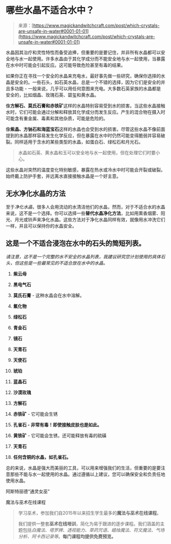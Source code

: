 <!--yml

类别：未分类

日期：2024年06月12日18:32:30

-->

# 哪些水晶不适合水中？

> 来源：[https://www.magickandwitchcraft.com/post/which-crystals-are-unsafe-in-water#0001-01-01](https://www.magickandwitchcraft.com/post/which-crystals-are-unsafe-in-water#0001-01-01)

水晶因其治疗和灵性特性而备受追捧，但重要的是要记住，并非所有水晶都可以安全地与水一起使用。许多水晶由于其化学成分而不能安全地与水一起使用，当暴露在水中时可能会引起反应。这可能导致危险甚至有毒的结果。

如果你正在寻找一个安全的水晶来充电水，最好事先做一些研究，确保你选择的水晶是安全的。一些石头，如石英水晶，总是一个不错的选择，因为它们是安全的并且多功能 - 一般来说，几乎可以用任何意图来充电。大多数石英家族的水晶都是安全的，比如烟晶、玫瑰石英、碧玺和黄水晶。

像**方解石、莫氏石膏和赤铁矿**这样的水晶特别容易受到水的损害。当这些水晶接触水时，它们可能会通过分解和释放其化学成分而发生反应。产生的混合物在摄入时可能含有重金属、毒素和其他杂质，可能是危险的。

像**紫晶、方钠石和海蓝宝石**这样的水晶也会受到水的损害。尽管这些水晶不像前面提到的水晶那样容易发生化学反应，但在暴露在水中时仍然可能变得脆弱并容易破裂。同样适用于含水的某些类型的水晶，如蛋白石、绿松石和月光石。

> 水晶如石英、黄水晶和玉可以安全地与水一起使用，但在处理它们时要小心。

这些水晶对突然的温度变化特别敏感，暴露在热水或冷水中时可能会开裂或破裂。始终戴上防护手套，并远离水直接接触水晶是一个好主意。

## 无水净化水晶的方法

至于*净化水晶*，很多人会用流动的水清洁他们的水晶，然而，对于不适合水的水晶来说，这不是一个选择。你可以选择一些**替代水晶净化方法**，比如用熏香烟雾、阳光、月光或铃声来净化水晶。这些方法对于净化水晶同样有效，就像用水冲洗它们一样，并且可以保持你的水晶安全。

## 这是一个不适合浸泡在水中的石头的简短列表。

*请注意，这不是一个完整的水不安全的水晶列表，我建议研究您计划使用的具体石头，但这些是一些最常见的不适合放在水中的水晶。*

1.  **紫云母**

1.  **黑电气石**

1.  **莫氏石膏** - 这种水晶会在水中溶解。

1.  **氟化物**

1.  **绿松石**

1.  **青金石**

1.  **镜石**

1.  **天青石**

1.  **天使石**

1.  **琥珀**

1.  **蓝晶石**

1.  **沙漠玫瑰**

1.  **方解石**

1.  **赤铁矿** - 它可能会生锈

1.  **孔雀石 - 非常有毒！即使接触皮肤也是如此。**

1.  **黄铁矿** - 它可能会生锈，还可能释放有毒的硫磺

1.  **天青石**

1.  **任何含铜的水晶，如孔雀石。**

总的来说，水晶是强大而美丽的工具，可以用来增强我们的生活，但重要的是要注意那些不能与水一起使用的水晶。通过遵循以上建议，您可以确保安全和负责任地使用水晶。

阿斯特丽德“通灵女巫”

魔法与巫术在线课程

> 学习巫术，参加我们自2015年以来招生学生最多的**魔法与巫术在线课程**。
> 
> 我们提供一整套**巫术在线培训**，简化为易于跟进的逐步课程。我们涵盖的主题包括*白魔法、塔罗牌、透视能力、草药咒语、蜡烛魔法、符文魔法、气场分析、阿卡西记录等*。**每门课程均提供免费预览。**
